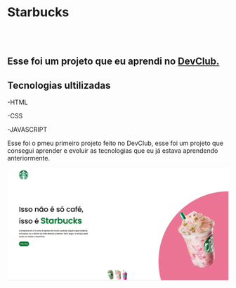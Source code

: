 <h1>Starbucks</h1>
<br>
<br>
<h2>Esse foi um projeto que eu aprendi no <a href="https://aulas.devclub.com.br/m/courses">DevClub.</a></h2>

<h2>Tecnologias ultilizadas</h2>
  <p>-HTML</p>
  <p>-CSS</p>
  <p>-JAVASCRIPT</p>
<p>Esse foi o pmeu primeiro projeto feito no DevClub, esse foi um projeto que consegui aprender e evoluir as tecnologias que eu já estava aprendendo anteriormente.</p>

<img src="https://raw.githubusercontent.com/gustavoaduatti29/starbucks/6258d49db7386c8569825e8111e31d1bc013fca1/assets/FotoStarbucksTeste1.png">
